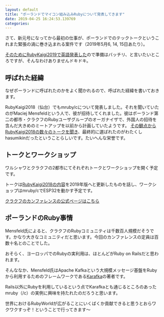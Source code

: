 ```yaml
---
layout: default
title: "ポーランドでマイコン組み込みRubyについて発表してきます"
date: 2019-04-25 16:24:53.139769
categories: 
---
```


さて、新元号になってから最初の仕事が、ポーランドでのテックトークというこれまた緊張の渦に巻き込まれる案件です（2019年5月6, 14, 15日あたり）。


[そのためにRubyKaigi2019で英語発表した](/hasumin/taked-in-english-on-RubyKaigi2019-1)ので準備はバッチリ、と言いたいところですが、そんなわけありませんドキドキ。

## 呼ばれた経緯

なぜポーランドに呼ばれたのかをよく聞かれるので、呼ばれた経緯を書いておきます。


RubyKaigi2018（仙台）でもmruby/cについて発表しました。それを聞いていたのがMaciej Mensfeldという人で、彼が招待してくれました。彼はポーランド第二の都市・クラクフのRubyユーザグループのオーガナイザで、外国人の招待を含んだ大きめのミートアップを以前から計画していたようです。
[その観点からRubyKaigi2018の数々のトークを聞き](https://mensfeld.pl/2018/06/rubykaigi-2018-review/)、最終的に選ばれたのがわたくしhasumikinだったということらしいです。たいへんな栄誉です。

## トークとワークショップ

ワルシャワとクラクフの2都市にてそれぞれトークとワークショップを開く予定です。


トークは[RubyKaigi2018の内容](https://rubykaigi.org/2018/presentations/hasumon.html#jun01)を2019年版へと更新したものを話し、ワークショップはmruby/cでESP32を動かす予定です。


[クラクフのカンファレンスの公式ページはこちら](https://krk-rb.pl/)

## ポーランドのRuby事情

Mensfeld氏によると、クラクフのRubyコミュニティは千数百人規模だそうです。かなり大きなコミュニティだと思います。今回のカンファレンスの定員は百数十名とのことでした。


おそらく、ヨーロッパでのRubyの実利用は、ほとんどがRuby on Railsだと思われます。


そんななか、Mensfeld氏はApache Kafkaという大規模メッセージ基盤をRubyから利用するためのフレームワークである[Karafka](https://github.com/karafka/karafka)の著者です。


Rails以外にRubyを利用しているという点でKarafkaとも通じるところのあったmruby（/c）の実例に興味を持たれたのだろうと思います。


世界におけるRubyWorldが広がることにいくばくか貢献できると思うとおらワクワクすっぞ！ということで行ってきます〜
